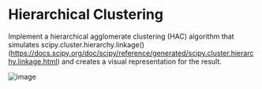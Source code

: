 # Hierarchical Clustering
Implement a hierarchical agglomerate clustering (HAC) algorithm that simulates scipy.cluster.hierarchy.linkage() (https://docs.scipy.org/doc/scipy/reference/generated/scipy.cluster.hierarchy.linkage.html) and creates a visual representation for the result.

![image](https://user-images.githubusercontent.com/91099638/178086186-5ce55848-28e4-4c11-93dc-3a68b15c83a5.png)

